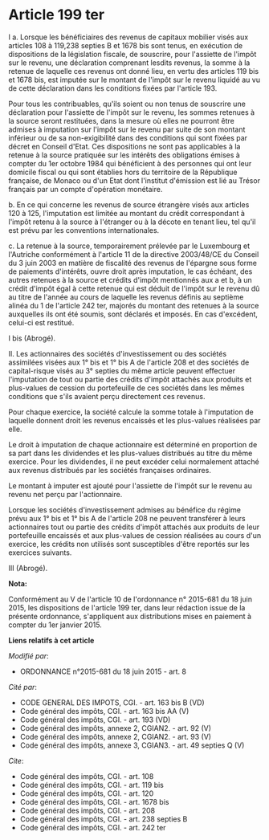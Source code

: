 # Article 199 ter

I a. Lorsque les bénéficiaires des revenus de capitaux mobilier visés aux articles 108 à 119,238 septies B et 1678 bis sont
tenus, en exécution de dispositions de la législation fiscale, de souscrire, pour l'assiette de l'impôt sur le revenu, une
déclaration comprenant lesdits revenus, la somme à la retenue de laquelle ces revenus ont donné lieu, en vertu des articles
119 bis et 1678 bis, est imputée sur le montant de l'impôt sur le revenu liquidé au vu de cette déclaration dans les
conditions fixées par l'article 193.

Pour tous les contribuables, qu'ils soient ou non tenus de souscrire une déclaration pour l'assiette de l'impôt sur le
revenu, les sommes retenues à la source seront restituées, dans la mesure où elles ne pourront être admises à imputation sur
l'impôt sur le revenu par suite de son montant inférieur ou de sa non-exigibilité dans des conditions qui sont fixées par
décret en Conseil d'Etat. Ces dispositions ne sont pas applicables à la retenue à la source pratiquée sur les intérêts des
obligations émises à compter du 1er octobre 1984 qui bénéficient à des personnes qui ont leur domicile fiscal ou qui sont
établies hors du territoire de la République française, de Monaco ou d'un Etat dont l'institut d'émission est lié au Trésor
français par un compte d'opération monétaire.

b. En ce qui concerne les revenus de source étrangère visés aux articles 120 à 125, l'imputation est limitée au montant du
crédit correspondant à l'impôt retenu à la source à l'étranger ou à la décote en tenant lieu, tel qu'il est prévu par les
conventions internationales.

c. La retenue à la source, temporairement prélevée par le Luxembourg et l'Autriche conformément à l'article 11 de la
directive 2003/48/CE du Conseil du 3 juin 2003 en matière de fiscalité des revenus de l'épargne sous forme de paiements
d'intérêts, ouvre droit après imputation, le cas échéant, des autres retenues à la source et crédits d'impôt mentionnés aux a
et b, à un crédit d'impôt égal à cette retenue qui est déduit de l'impôt sur le revenu dû au titre de l'année au cours de
laquelle les revenus définis au septième alinéa du 1 de l'article 242 ter, majorés du montant des retenues à la source
auxquelles ils ont été soumis, sont déclarés et imposés. En cas d'excédent, celui-ci est restitué.

I bis (Abrogé).

II. Les actionnaires des sociétés d'investissement ou des sociétés assimilées visées aux 1° bis et 1° bis A de l'article 208
et des sociétés de capital-risque visés au 3° septies du même article peuvent effectuer l'imputation de tout ou partie des
crédits d'impôt attachés aux produits et plus-values de cession du portefeuille de ces sociétés dans les mêmes conditions que
s'ils avaient perçu directement ces revenus.

Pour chaque exercice, la société calcule la somme totale à l'imputation de laquelle donnent droit les revenus encaissés et
les plus-values réalisées par elle.

Le droit à imputation de chaque actionnaire est déterminé en proportion de sa part dans les dividendes et les plus-values
distribués au titre du même exercice. Pour les dividendes, il ne peut excéder celui normalement attaché aux revenus
distribués par les sociétés françaises ordinaires.

Le montant à imputer est ajouté pour l'assiette de l'impôt sur le revenu au revenu net perçu par l'actionnaire.

Lorsque les sociétés d'investissement admises au bénéfice du régime prévu aux 1° bis et 1° bis A de l'article 208 ne peuvent
transférer à leurs actionnaires tout ou partie des crédits d'impôt attachés aux produits de leur portefeuille encaissés et
aux plus-values de cession réalisées au cours d'un exercice, les crédits non utilisés sont susceptibles d'être reportés sur
les exercices suivants.

III (Abrogé).

**Nota:**

Conformément au V de l'article 10 de l'ordonnance n° 2015-681 du 18 juin 2015, les dispositions de l'article 199 ter, dans
leur rédaction issue de la présente ordonnance, s'appliquent aux distributions mises en paiement à compter du 1er janvier
2015.

**Liens relatifs à cet article**

_Modifié par_:

  - ORDONNANCE n°2015-681 du 18 juin 2015 - art. 8

_Cité par_:

  - CODE GENERAL DES IMPOTS, CGI. - art. 163 bis B (VD)
  - Code général des impôts, CGI. - art. 163 bis AA (V)
  - Code général des impôts, CGI. - art. 193 (VD)
  - Code général des impôts, annexe 2, CGIAN2. - art. 92 (V)
  - Code général des impôts, annexe 2, CGIAN2. - art. 93 (V)
  - Code général des impôts, annexe 3, CGIAN3. - art. 49 septies Q (V)

_Cite_:

  - Code général des impôts, CGI. - art. 108
  - Code général des impôts, CGI. - art. 119 bis
  - Code général des impôts, CGI. - art. 120
  - Code général des impôts, CGI. - art. 1678 bis
  - Code général des impôts, CGI. - art. 208
  - Code général des impôts, CGI. - art. 238 septies B
  - Code général des impôts, CGI. - art. 242 ter
